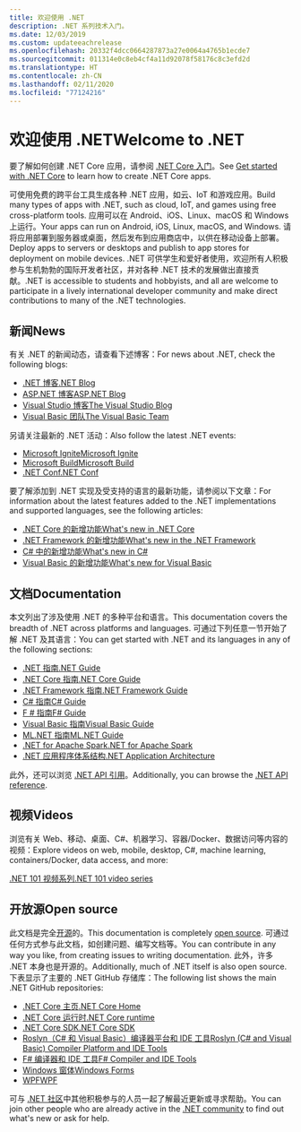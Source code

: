 ```yaml
---
title: 欢迎使用 .NET
description: .NET 系列技术入门。
ms.date: 12/03/2019
ms.custom: updateeachrelease
ms.openlocfilehash: 20332f4dcc0664287873a27e0064a4765b1ecde7
ms.sourcegitcommit: 011314e0c8eb4cf4a11d92078f58176c8c3efd2d
ms.translationtype: HT
ms.contentlocale: zh-CN
ms.lasthandoff: 02/11/2020
ms.locfileid: "77124216"
---
```

# <a name="welcome-to-net"></a><span data-ttu-id="629b5-103">欢迎使用 .NET</span><span class="sxs-lookup"><span data-stu-id="629b5-103">Welcome to .NET</span></span>

<span data-ttu-id="629b5-104">要了解如何创建 .NET Core 应用，请参阅 [.NET Core 入门](core/get-started.md)。</span><span class="sxs-lookup"><span data-stu-id="629b5-104">See [Get started with .NET Core](core/get-started.md) to learn how to create .NET Core apps.</span></span>

<span data-ttu-id="629b5-105">可使用免费的跨平台工具生成各种 .NET 应用，如云、IoT 和游戏应用。</span><span class="sxs-lookup"><span data-stu-id="629b5-105">Build many types of apps with .NET, such as cloud, IoT, and games using free cross-platform tools.</span></span> <span data-ttu-id="629b5-106">应用可以在 Android、iOS、Linux、macOS 和 Windows 上运行。</span><span class="sxs-lookup"><span data-stu-id="629b5-106">Your apps can run on Android, iOS, Linux, macOS, and Windows.</span></span> <span data-ttu-id="629b5-107">请将应用部署到服务器或桌面，然后发布到应用商店中，以供在移动设备上部署。</span><span class="sxs-lookup"><span data-stu-id="629b5-107">Deploy apps to servers or desktops and publish to app stores for deployment on mobile devices.</span></span> <span data-ttu-id="629b5-108">.NET 可供学生和爱好者使用，欢迎所有人积极参与生机勃勃的国际开发者社区，并对各种 .NET 技术的发展做出直接贡献。</span><span class="sxs-lookup"><span data-stu-id="629b5-108">.NET is accessible to students and hobbyists, and all are welcome to participate in a lively international developer community and make direct contributions to many of the .NET technologies.</span></span>

## <a name="news"></a><span data-ttu-id="629b5-109">新闻</span><span class="sxs-lookup"><span data-stu-id="629b5-109">News</span></span>

<span data-ttu-id="629b5-110">有关 .NET 的新闻动态，请查看下述博客：</span><span class="sxs-lookup"><span data-stu-id="629b5-110">For news about .NET, check the following blogs:</span></span>

- [<span data-ttu-id="629b5-111">.NET 博客</span><span class="sxs-lookup"><span data-stu-id="629b5-111">.NET Blog</span></span>](https://devblogs.microsoft.com/dotnet/)
- [<span data-ttu-id="629b5-112">ASP.NET 博客</span><span class="sxs-lookup"><span data-stu-id="629b5-112">ASP.NET Blog</span></span>](https://devblogs.microsoft.com/aspnet/)
- [<span data-ttu-id="629b5-113">Visual Studio 博客</span><span class="sxs-lookup"><span data-stu-id="629b5-113">The Visual Studio Blog</span></span>](https://devblogs.microsoft.com/visualstudio/)
- [<span data-ttu-id="629b5-114">Visual Basic 团队</span><span class="sxs-lookup"><span data-stu-id="629b5-114">The Visual Basic Team</span></span>](https://devblogs.microsoft.com/vbteam/)

<span data-ttu-id="629b5-115">另请关注最新的 .NET 活动：</span><span class="sxs-lookup"><span data-stu-id="629b5-115">Also follow the latest .NET events:</span></span>

- [<span data-ttu-id="629b5-116">Microsoft Ignite</span><span class="sxs-lookup"><span data-stu-id="629b5-116">Microsoft Ignite</span></span>](https://www.microsoft.com/ignite)
- [<span data-ttu-id="629b5-117">Microsoft Build</span><span class="sxs-lookup"><span data-stu-id="629b5-117">Microsoft Build</span></span>](https://www.microsoft.com/build)
- [<span data-ttu-id="629b5-118">.NET Conf</span><span class="sxs-lookup"><span data-stu-id="629b5-118">.NET Conf</span></span>](https://www.dotnetconf.net/)

<span data-ttu-id="629b5-119">要了解添加到 .NET 实现及受支持的语言的最新功能，请参阅以下文章：</span><span class="sxs-lookup"><span data-stu-id="629b5-119">For information about the latest features added to the .NET implementations and supported languages, see the following articles:</span></span>

- [<span data-ttu-id="629b5-120">.NET Core 的新增功能</span><span class="sxs-lookup"><span data-stu-id="629b5-120">What's new in .NET Core</span></span>](core/whats-new/index.md)
- [<span data-ttu-id="629b5-121">.NET Framework 的新增功能</span><span class="sxs-lookup"><span data-stu-id="629b5-121">What's new in the .NET Framework</span></span>](framework/whats-new/index.md)
- [<span data-ttu-id="629b5-122">C# 中的新增功能</span><span class="sxs-lookup"><span data-stu-id="629b5-122">What's new in C#</span></span>](csharp/whats-new/index.md)
- [<span data-ttu-id="629b5-123">Visual Basic 的新增功能</span><span class="sxs-lookup"><span data-stu-id="629b5-123">What's new for Visual Basic</span></span>](visual-basic/getting-started/whats-new.md)

## <a name="documentation"></a><span data-ttu-id="629b5-124">文档</span><span class="sxs-lookup"><span data-stu-id="629b5-124">Documentation</span></span>

<span data-ttu-id="629b5-125">本文列出了涉及使用 .NET 的多种平台和语言。</span><span class="sxs-lookup"><span data-stu-id="629b5-125">This documentation covers the breadth of .NET across platforms and languages.</span></span> <span data-ttu-id="629b5-126">可通过下列任意一节开始了解 .NET 及其语言：</span><span class="sxs-lookup"><span data-stu-id="629b5-126">You can get started with .NET and its languages in any of the following sections:</span></span>

- [<span data-ttu-id="629b5-127">.NET 指南</span><span class="sxs-lookup"><span data-stu-id="629b5-127">.NET Guide</span></span>](standard/index.md)
- [<span data-ttu-id="629b5-128">.NET Core 指南</span><span class="sxs-lookup"><span data-stu-id="629b5-128">.NET Core Guide</span></span>](core/index.md)
- [<span data-ttu-id="629b5-129">.NET Framework 指南</span><span class="sxs-lookup"><span data-stu-id="629b5-129">.NET Framework Guide</span></span>](framework/index.md)
- [<span data-ttu-id="629b5-130">C# 指南</span><span class="sxs-lookup"><span data-stu-id="629b5-130">C# Guide</span></span>](csharp/index.yml)
- [<span data-ttu-id="629b5-131">F # 指南</span><span class="sxs-lookup"><span data-stu-id="629b5-131">F# Guide</span></span>](fsharp/index.yml)
- [<span data-ttu-id="629b5-132">Visual Basic 指南</span><span class="sxs-lookup"><span data-stu-id="629b5-132">Visual Basic Guide</span></span>](visual-basic/index.yml)
- [<span data-ttu-id="629b5-133">ML.NET 指南</span><span class="sxs-lookup"><span data-stu-id="629b5-133">ML.NET Guide</span></span>](machine-learning/index.yml)
- [<span data-ttu-id="629b5-134">.NET for Apache Spark</span><span class="sxs-lookup"><span data-stu-id="629b5-134">.NET for Apache Spark</span></span>](spark/index.yml)
- [<span data-ttu-id="629b5-135">.NET 应用程序体系结构</span><span class="sxs-lookup"><span data-stu-id="629b5-135">.NET Application Architecture</span></span>](architecture/index.yml)

<span data-ttu-id="629b5-136">此外，还可以浏览 [.NET API 引用](/dotnet/api)。</span><span class="sxs-lookup"><span data-stu-id="629b5-136">Additionally, you can browse the [.NET API reference](/dotnet/api).</span></span>

## <a name="videos"></a><span data-ttu-id="629b5-137">视频</span><span class="sxs-lookup"><span data-stu-id="629b5-137">Videos</span></span>

<span data-ttu-id="629b5-138">浏览有关 Web、移动、桌面、C#、机器学习、容器/Docker、数据访问等内容的视频：</span><span class="sxs-lookup"><span data-stu-id="629b5-138">Explore videos on web, mobile, desktop, C#, machine learning, containers/Docker, data access, and more:</span></span>

[<span data-ttu-id="629b5-139">.NET 101 视频系列</span><span class="sxs-lookup"><span data-stu-id="629b5-139">.NET 101 video series</span></span>](https://dotnet.microsoft.com/learn/videos)

## <a name="open-source"></a><span data-ttu-id="629b5-140">开放源</span><span class="sxs-lookup"><span data-stu-id="629b5-140">Open source</span></span>

<span data-ttu-id="629b5-141">此文档是完全[开源](https://github.com/dotnet/docs)的。</span><span class="sxs-lookup"><span data-stu-id="629b5-141">This documentation is completely [open source](https://github.com/dotnet/docs).</span></span> <span data-ttu-id="629b5-142">可通过任何方式参与此文档，如创建问题、编写文档等。</span><span class="sxs-lookup"><span data-stu-id="629b5-142">You can contribute in any way you like, from creating issues to writing documentation.</span></span> <span data-ttu-id="629b5-143">此外，许多 .NET 本身也是开源的。</span><span class="sxs-lookup"><span data-stu-id="629b5-143">Additionally, much of .NET itself is also open source.</span></span> <span data-ttu-id="629b5-144">下表显示了主要的 .NET GitHub 存储库：</span><span class="sxs-lookup"><span data-stu-id="629b5-144">The following list shows the main .NET GitHub repositories:</span></span>

- [<span data-ttu-id="629b5-145">.NET Core 主页</span><span class="sxs-lookup"><span data-stu-id="629b5-145">.NET Core Home</span></span>](https://github.com/dotnet/core)
- [<span data-ttu-id="629b5-146">.NET Core 运行时</span><span class="sxs-lookup"><span data-stu-id="629b5-146">.NET Core runtime</span></span>](https://github.com/dotnet/runtime)
- [<span data-ttu-id="629b5-147">.NET Core SDK</span><span class="sxs-lookup"><span data-stu-id="629b5-147">.NET Core SDK</span></span>](https://github.com/dotnet/sdk)
- [<span data-ttu-id="629b5-148">Roslyn（C# 和 Visual Basic）编译器平台和 IDE 工具</span><span class="sxs-lookup"><span data-stu-id="629b5-148">Roslyn (C# and Visual Basic) Compiler Platform and IDE Tools</span></span>](https://github.com/dotnet/roslyn)
- [<span data-ttu-id="629b5-149">F# 编译器和 IDE 工具</span><span class="sxs-lookup"><span data-stu-id="629b5-149">F# Compiler and IDE Tools</span></span>](https://github.com/dotnet/fsharp)
- [<span data-ttu-id="629b5-150">Windows 窗体</span><span class="sxs-lookup"><span data-stu-id="629b5-150">Windows Forms</span></span>](https://github.com/dotnet/winforms)
- [<span data-ttu-id="629b5-151">WPF</span><span class="sxs-lookup"><span data-stu-id="629b5-151">WPF</span></span>](https://github.com/dotnet/wpf)

<span data-ttu-id="629b5-152">可与 [.NET 社区](https://dotnet.microsoft.com/platform/community)中其他积极参与的人员一起了解最近更新或寻求帮助。</span><span class="sxs-lookup"><span data-stu-id="629b5-152">You can join other people who are already active in the [.NET community](https://dotnet.microsoft.com/platform/community) to find out what's new or ask for help.</span></span>
